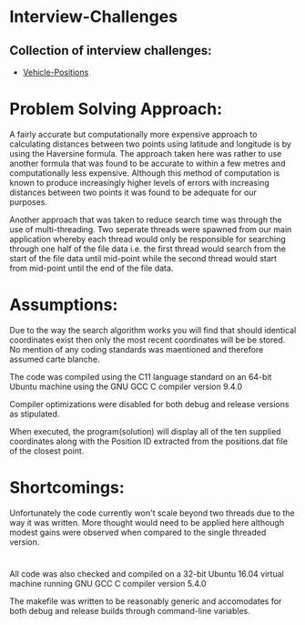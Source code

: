 # Interview-Challenges

## Collection of interview challenges:

- [Vehicle-Positions](https://github.com/ErnestL/Interview-Challenges/tree/main/Vehicle-Positions/README.md)

# Problem Solving Approach:

A fairly accurate but computationally more expensive approach to calculating distances between two points using latitude and longitude is by using the Haversine formula. The approach taken here was rather to use another formula that was found to be accurate to within a few metres and computationally less expensive. Although this method of computation is known to produce increasingly higher levels of errors with increasing distances between two points it was found to be adequate for our purposes.

Another approach that was taken to reduce search time was through the use of multi-threading. Two seperate threads were spawned from our main application whereby each thread would only be responsible for searching through one half of the file data i.e. the first thread would search from the start of the file data until mid-point while the second thread would start from mid-point until the end of the file data.

# Assumptions:

Due to the way the search algorithm works you will find that should identical coordinates exist then only the most recent coordinates will be be stored. No mention of any coding standards was maentioned and therefore assumed carte blanche.

The code was compiled using the C11 language standard on an 64-bit Ubuntu machine using the GNU GCC C compiler version 9.4.0

Compiler optimizations were disabled for both debug and release versions as stipulated.

When executed, the program(solution) will display all of the ten supplied coordinates along with the Position ID extracted from the positions.dat file of the closest point.

# Shortcomings:

Unfortunately the code currently won't scale beyond two threads due to the way it was written. More thought would need to be applied here although modest gains were observed when compared to the single threaded version.

#

All code was also checked and compiled on a 32-bit Ubuntu 16.04 virtual machine running GNU GCC C compiler version 5.4.0

The makefile was written to be reasonably generic and accomodates for both debug and release builds through command-line variables.
